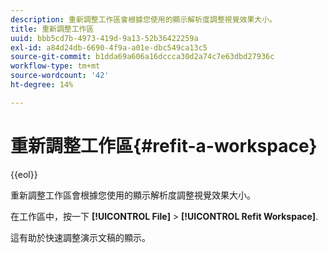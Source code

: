 ```yaml
---
description: 重新調整工作區會根據您使用的顯示解析度調整視覺效果大小。
title: 重新調整工作區
uuid: bbb5cd7b-4973-419d-9a13-52b36422259a
exl-id: a84d24db-6690-4f9a-a01e-dbc549ca13c5
source-git-commit: b1dda69a606a16dccca30d2a74c7e63dbd27936c
workflow-type: tm+mt
source-wordcount: '42'
ht-degree: 14%

---
```


# 重新調整工作區{#refit-a-workspace}

{{eol}}

重新調整工作區會根據您使用的顯示解析度調整視覺效果大小。

在工作區中，按一下 **[!UICONTROL File]** > **[!UICONTROL Refit Workspace]**.

這有助於快速調整演示文稿的顯示。
